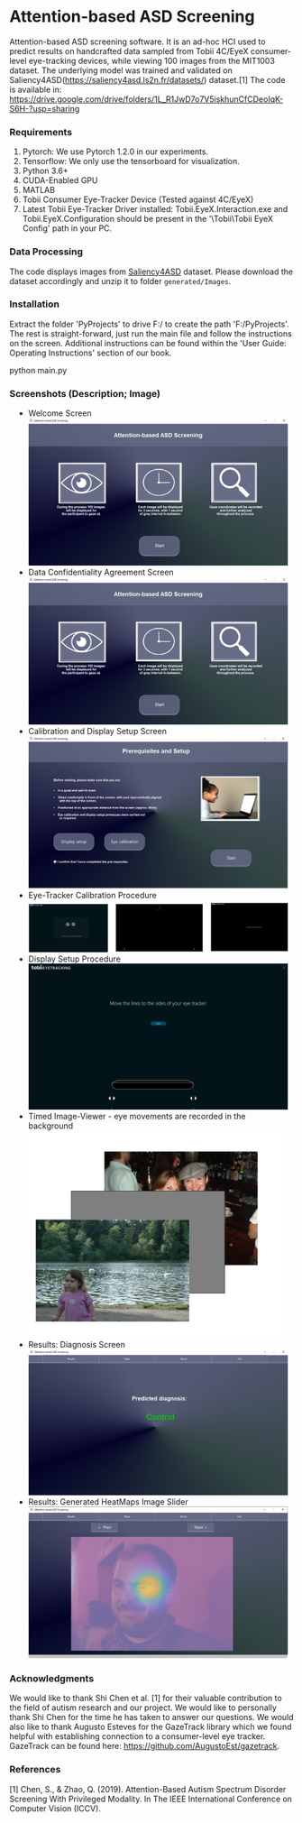 # Attention-based ASD Screening
Attention-based ASD screening software.
It is an ad-hoc HCI used to predict results on handcrafted data sampled from Tobii 4C/EyeX consumer-level eye-tracking devices, while viewing 100 images from the MIT1003 dataset.
The underlying model was trained and validated on Saliency4ASD(https://saliency4asd.ls2n.fr/datasets/) dataset.[1]
The code is available in: https://drive.google.com/drive/folders/1L_R1JwD7o7V5iskhunCfCDeoIqK-S6H-?usp=sharing

### Requirements
1. Pytorch: We use Pytorch 1.2.0 in our experiments.
2. Tensorflow: We only use the tensorboard for visualization.
3. Python 3.6+
4. CUDA-Enabled GPU
5. MATLAB
6. Tobii Consumer Eye-Tracker Device (Tested against 4C/EyeX)
7. Latest Tobii Eye-Tracker Driver installed: Tobii.EyeX.Interaction.exe and Tobii.EyeX.Configuration should be present in the '\Tobii\Tobii EyeX Config' path in your PC.

### Data Processing
The code displays images from [Saliency4ASD](https://saliency4asd.ls2n.fr/datasets/) dataset. Please download the dataset accordingly and unzip it to folder `generated/Images`.

### Installation
Extract the folder 'PyProjects' to drive F:/ to create the path 'F:/PyProjects'. The rest is straight-forward, just run the main file and follow the instructions on the screen.
Additional instructions can be found within the 'User Guide: Operating Instructions' section of our book.

python main.py 

### Screenshots (Description; Image)
<div>
  <ul style="margin: 10px;">
    <li>
      Welcome Screen<br><img src="imgs/first_screen.png">
    </li>
    <li>
      Data Confidentiality Agreement Screen<br><img src="imgs/first_screen.png">
    </li>
    <li>
      Calibration and Display Setup Screen<br><img src="imgs/calibration_screen.png">
    </li>
    <li>
      Eye-Tracker Calibration Procedure<br><img src="imgs/calibration_process.png">
    </li>
    <li>
      Display Setup Procedure<br><img src="imgs/displaySetup.jpg">
    </li>
    <li>
      Timed Image-Viewer - eye movements are recorded in the background<br><img src="imgs/experinent.png">
    </li>
    <li>
      Results: Diagnosis Screen<br><img src="imgs/result_screen1.png">
    </li>
    <li>
      Results: Generated HeatMaps Image Slider<br><img src="imgs/heatMap.png">
    </li>  
  </ul>
</div>

### Acknowledgments
We would like to thank Shi Chen et al. [1] for their valuable contribution to the field of autism research and our project.
We would like to personally thank Shi Chen for the time he has taken to answer our questions.
We would also like to thank Augusto Esteves for the GazeTrack library which we found helpful with establishing connection to a consumer-level eye tracker.
GazeTrack can be found here: https://github.com/AugustoEst/gazetrack.

### References
[1] Chen, S., & Zhao, Q. (2019). Attention-Based Autism Spectrum Disorder Screening With Privileged Modality. In The IEEE International Conference on Computer Vision (ICCV).

<style>
  ul.inline-list {
    list-style-type: none;
    padding: 0;
  }

  ul.inline-list li {
    display: inline-block;
    margin-right: 10px;
  }
</style>



